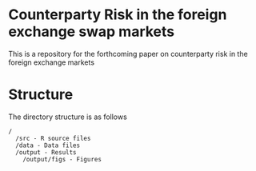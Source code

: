 # Counterparty Risk in the foreign exchange swap markets

This is a repository for the forthcoming paper on counterparty
risk in the foreign exchange markets

# Structure

The directory structure is as follows

    /
      /src - R source files
      /data - Data files
      /output - Results
        /output/figs - Figures
